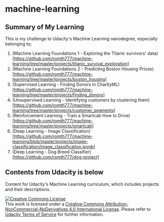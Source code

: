 # machine-learning
## Summary of My Learning
This is my challenge to Udacity's Machine Learning nanodegree, especially belonging to;
 1. (Machine Learning Foundations 1 - Exploring the Titanic survivors' data)[https://github.com/romth777/machine-learning/tree/master/projects/titanic_survival_exploration]
 1. (Machine Learning Foundations 2 - Predicting Boston Housing Prices)[https://github.com/romth777/machine-learning/tree/master/projects/boston_housing]
 1. (Supervised Learning - Finding Donors in CharityML)[https://github.com/romth777/machine-learning/tree/master/projects/finding_donors]
 1. (Unsupervised Learning - Identifying customers by clustering them)[https://github.com/romth777/machine-learning/tree/master/projects/customer_segments]
 1. (Reinforcement Learning - Train a Smartcab How to Drive)[https://github.com/romth777/machine-learning/tree/master/projects/smartcab]
 1. (Deep Learning - Image Classification)[https://github.com/romth777/machine-learning/blob/master/projects/image-classification/image_classification.ipynb]
 1. (Deep Learning - Dog Breed Classifier)[https://github.com/romth777/dog-project]

## Contents from Udacity is below
Content for Udacity's Machine Learning curriculum, which includes projects and their descriptions.

<a rel="license" href="http://creativecommons.org/licenses/by-nc-nd/4.0/"><img alt="Creative Commons License" style="border-width:0" src="https://i.creativecommons.org/l/by-nc-nd/4.0/88x31.png" /></a><br />This work is licensed under a <a rel="license" href="http://creativecommons.org/licenses/by-nc-nd/4.0/">Creative Commons Attribution-NonCommercial-NoDerivatives 4.0 International License</a>. Please refer to [Udacity Terms of Service](https://www.udacity.com/legal) for further information.
